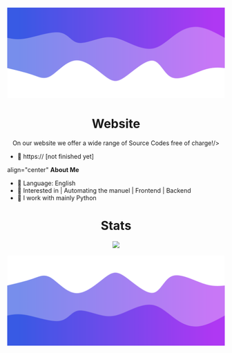 
<!-- <p align="center"> <img src="c"  /> </p> -->

![Header](./header.png)

<h1 align="center">Website</h1>
<p align="center">
On our website we offer a wide range of Source Codes free of charge!/>
</p>

- 👋 https:// [not finished yet]

align="center"
__About Me__
- 🌱 Language: English
- 👀 Interested in | Automating the manuel | Frontend | Backend
- 🌱 I work with mainly Python 



<h1 align="center">Stats</h1>
<a href="https://github.com/Aimdayy"></a>
<p align="center">
  <img src="https://github-readme-stats.vercel.app/api?username=Aimdayy&theme=midnight-purple&show_icons=true" />
</p>

<!-- ![Anurag's GitHub stats](https://github-readme-stats.vercel.app/api?username=Aimdayy&theme=midnight-purple&show_icons=true)
 -->


![Footer](./footer.png)

